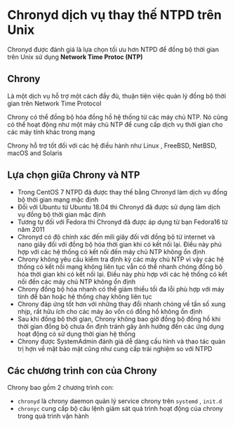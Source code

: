 # Chronyd dịch vụ thay thế NTPD trên Unix
Chronyd được đánh giá là lựa chọn tối ưu hơn NTPD để đồng bộ thời gian trên Unix sử dụng **Network Time Protoc (NTP)**

## Chrony 
Là một dịch vụ hỗ trợ một cách đầy đủ, thuận tiện việc quản lý đồng bộ thời gian trên Network Time Protocol

Chrony có thể đồng bộ hóa đồng hồ hệ thống từ các máy chủ NTP. Nó cũng có thể hoạt động như một máy chủ NTP để cung cấp dịch vụ thời gian cho các máy tính khác trong mạng

Chrony hỗ trợ tốt đối với các hệ điều hành như Linux , FreeBSD, NetBSD, macOS and Solaris

## Lựa chọn giữa Chrony và NTP
 * Trong CentOS 7 NTPD đã được thay thế bằng Chronyd làm dịch vụ đồng bộ thời gian mạng mặc định
 * Đối với Ubuntu từ Ubuntu 18.04 thì Chronyd đã được sử dụng làm dịch vụ đồng bộ thời gian mặc định
 * Tương tự đối với Fedora thì Chronyd đã được áp dụng từ bạn Fedora16 từ năm 2011
 * Chronyd có độ chính xác đến mili giây đối với đồng bộ từ internet và nano giây đối với đồng bộ hóa thời gian khi có kết nối lại. Điều này phú hợp với các hệ thống có kết nối đến máy chủ NTP không ổn định
 * Chrony không yêu cầu kiểm tra định kỳ các máy chủ NTP vì vậy các hệ thống có kết nối mạng không liên tục vẫn có thể nhanh chóng đồng bộ hóa thời gian khi có kết nối lại. Điều này phù hợp với các hệ thống có kết nối đến các máy chủ NTP không ổn định
 * Chrony đồng bộ hóa nhanh có thể giảm thiểu tối đa lỗi phù hợp với máy tính để bàn hoặc hệ thống chạy không liên tục
 * Chrony đáp ứng tốt hơn với những thay đổi nhanh chóng về tần số xung nhịp, rất hữu ích cho các máy ảo vốn có đồng hồ không ổn định
 * Sau khi đồng bộ thời gian, Chrony không bao giờ đồng bộ đồng hồ khi thời gian đồng bộ chưa ổn định tránh gây ảnh hưởng đến các ứng dụng hoạt động có sử dụng thời gian hệ thống
 * Chrony được SystemAdmin đánh giá dễ dàng cấu hình và thao tác quản trị hợn về mặt bảo mật cũng như cung cấp trải nghiệm so với NTPD

## Các chương trình con của Chrony
Chrony bao gồm 2 chương trình con:
 * `chronyd` là chrony daemon quản lý service chrony trên `systemd` , `init.d`
 * `chronyc` cung cấp bộ câu lệnh giám sát quá trình hoạt động của chrony trong quá trình vận hành